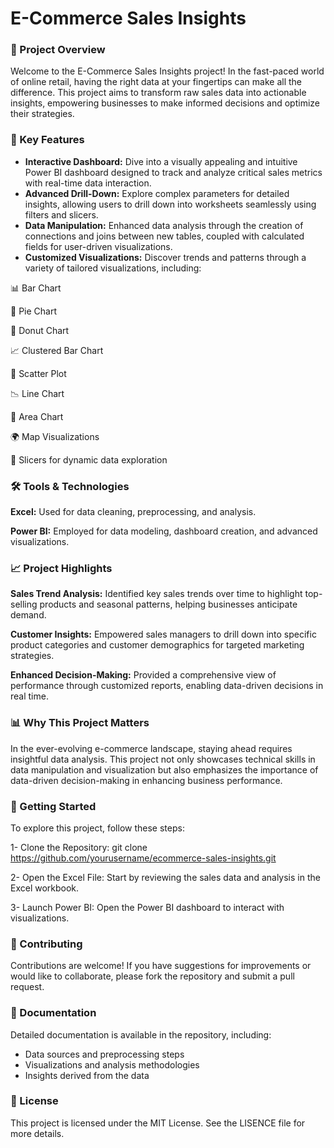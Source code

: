 # E-Commerce Sales Insights

### 🚀 Project Overview

Welcome to the E-Commerce Sales Insights project! In the fast-paced world of online retail, having the right data at your fingertips can make all the difference. This project aims to transform raw sales data into actionable insights, empowering businesses to make informed decisions and optimize their strategies.

### 🎯 Key Features

- **Interactive Dashboard:** Dive into a visually appealing and intuitive Power BI dashboard designed to track and analyze critical sales metrics with real-time data interaction.
- **Advanced Drill-Down:** Explore complex parameters for detailed insights, allowing users to drill down into worksheets seamlessly using filters and slicers.
- **Data Manipulation:** Enhanced data analysis through the creation of connections and joins between new tables, coupled with calculated fields for user-driven visualizations.
- **Customized Visualizations:** Discover trends and patterns through a variety of tailored visualizations, including:
  
📊 Bar Chart

🥧 Pie Chart

🍩 Donut Chart

📈 Clustered Bar Chart

🌌 Scatter Plot

📉 Line Chart

🌊 Area Chart

🌍 Map Visualizations

🔄 Slicers for dynamic data exploration

### 🛠️ Tools & Technologies

**Excel:** Used for data cleaning, preprocessing, and analysis.

**Power BI:** Employed for data modeling, dashboard creation, and advanced visualizations.

### 📈 Project Highlights

**Sales Trend Analysis:** Identified key sales trends over time to highlight top-selling products and seasonal patterns, helping businesses anticipate demand.

**Customer Insights:** Empowered sales managers to drill down into specific product categories and customer demographics for targeted marketing strategies.

**Enhanced Decision-Making:** Provided a comprehensive view of performance through customized reports, enabling data-driven decisions in real time.

### 📊 Why This Project Matters

In the ever-evolving e-commerce landscape, staying ahead requires insightful data analysis. This project not only showcases technical skills in data manipulation and visualization but also emphasizes the importance of data-driven decision-making in enhancing business performance.

### 🌟 Getting Started
To explore this project, follow these steps:

1- Clone the Repository:
git clone https://github.com/yourusername/ecommerce-sales-insights.git

2- Open the Excel File: Start by reviewing the sales data and analysis in the Excel workbook.

3- Launch Power BI: Open the Power BI dashboard to interact with visualizations.

### 👥 Contributing
Contributions are welcome! If you have suggestions for improvements or would like to collaborate, please fork the repository and submit a pull request.

### 📄 Documentation
Detailed documentation is available in the repository, including:

- Data sources and preprocessing steps
- Visualizations and analysis methodologies
- Insights derived from the data
  
### 📝 License
This project is licensed under the MIT License. See the LISENCE file for more details.
